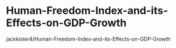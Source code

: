 # Human-Freedom-Index-and-its-Effects-on-GDP-Growth
jackkister4/Human-Freedom-Index-and-its-Effects-on-GDP-Growth
